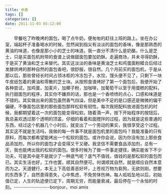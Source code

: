 ```yaml
---
title: 余香
tags: []
categories: []
date: 2011-11-03 05:12:00 
---
```



&emsp;&emsp;早餐吃了昨晚烤的面包，喝了点牛奶，便匆匆的赶往上班的路上。坐在办公室，端起杯子准备喝水的时候，忽然闻到指尖有淡淡的面包的香味，像是那熟悉的黄油的味道，也像是那小小的芝士的味道。我一直分不清什么是奶酪，什么是芝士，只是买面包机附带的食谱上说做甜面包要加奶酥。走遍商场，并未寻得奶酥，于是买了黄油和芝士来替代。其实这淡淡的香味是黄油芝士和鸡蛋面粉糅合后经过发酵烘烤的那种自然的面包香吧，很舒服，很自然。几个月前买的面包机，于是从那以后，那些曾经长时间占领冰柜的冷冻包子，水饺，馒头便不见了，只剩下一块牛皮纸包着的黄油和零散的芝士块。从按照食谱烤好了第一个面包后，我便开始了各种尝试，加鸡蛋，加麦片，加椰子粉，加咖啡，加葡萄干以至于用蛋糕的配料，执行甜面包的程序，其实你不嫌弃的话，那也是一个香喷喷的点心，口感和味道是不错的。其实做出来的面包虽然香气四溢，但是美中不足的是口感还是微微的偏干偏硬，不像面包店里的那些面包那样松软有韧性。每次我把配料放进面包机的时候，我都期望着这一次的面包能变得松软。随着滴一声，按下开始程序的按钮后，我总喜欢透过那个透明的顶盖，仔细的看着和面搅拌的过程，因为就是这些普通的东西，经过这个机器几个小时后，就变出了一个劳动的果实，我很享受这个过程。其实这不就是生活吗，我做的每一件事不就是面包机里的面包吗？我能准备的只有原料，而每次都希望能烤出一个松软的面包。或许你会说，因为你没有加上那些食品添加剂，所以你的面包才会变得又干又硬。我坚信不需要食品添加剂，总有一天，我也能烤出我的松软的面包。很多时候为了做一件事走捷径，确实能省下不少功夫，可是其中是不是就少了一种底气呢？底气不值钱，值钱的是那松软的面包而已。其实生活也好，工作也罢，顺其自然便可。何谓顺其自然，就是顺应自然本意而为之。天道健行，本无上下高低善恶好坏，上苍视万物为芻狗，无欲则刚，想要的东西多了，自然患得患失，心中焦虑，不免劳体伤神。每人呱呱坠地以后，初始值已定，人生的轨迹便已定下，周期无穷，而能量衰减，最后停在一个永恒的时刻。------------------bonjour，moi amis